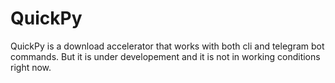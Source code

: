 # QuickPy
QuickPy is a download accelerator that works with both cli and telegram bot commands. But it is under developement and it is not in working conditions right now.
